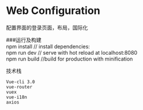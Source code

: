 # Web Configuration
配置界面的登录页面，布局，国际化

###运行及构建 <br/>
npm install     // install dependencies:  <br/>
npm run dev     // serve with hot reload at localhost:8080 <br/>
npm run build   //build for production with minification <br/>

技术栈
```
Vue-cli 3.0
vue-router
vuex
vue-i18n
axios
```
